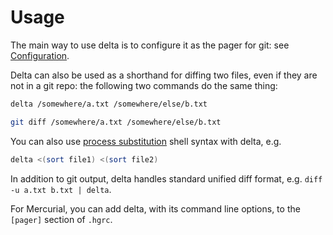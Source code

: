 # Usage

The main way to use delta is to configure it as the pager for git: see [Configuration](./configuration.md).

Delta can also be used as a shorthand for diffing two files, even if they are not in a git repo: the following two commands do the same thing:

```sh
delta /somewhere/a.txt /somewhere/else/b.txt

git diff /somewhere/a.txt /somewhere/else/b.txt
```

You can also use [process substitution](https://en.wikipedia.org/wiki/Process_substitution) shell syntax with delta, e.g.

```sh
delta <(sort file1) <(sort file2)
```

In addition to git output, delta handles standard unified diff format, e.g. `diff -u a.txt b.txt | delta`.

For Mercurial, you can add delta, with its command line options, to the `[pager]` section of `.hgrc`.
